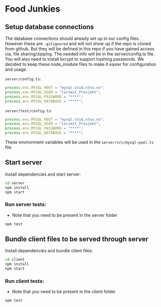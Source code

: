# Food Junkies

## Setup database connections

The database connections should already set up in our config files. However these are `.gitignored` and will not show up if the repo is cloned from github. But they will be defined in this repo if you have gained access via, file sharing/zipping. The needed info will be in the server/config.ts file. You will also need to install bcrypt to support hashing passwords. We decided to keep these node_module files to make it easier for configuration and usage.

`server/config.ts`:

```ts
process.env.MYSQL_HOST = "mysql.stud.ntnu.no";
process.env.MYSQL_USER = "larsmst_Prosjekt";
process.env.MYSQL_PASSWORD = "****";
process.env.MYSQL_DATABASE = "****";
```

`server/test/config.ts`:

```ts
process.env.MYSQL_HOST = "mysql.stud.ntnu.no";
process.env.MYSQL_USER = "larsmst_Prosjekt";
process.env.MYSQL_PASSWORD = "****";
process.env.MYSQL_DATABASE = "****";
```

These environment variables will be used in the `server/src/mysql-pool.ts` file.

## Start server

Install dependencies and start server:

```sh
cd server
npm install
npm start
```

### Run server tests:

- Note that you need to be present in the server folder

```sh
npm test
```

## Bundle client files to be served through server

Install dependencies and bundle client files:

```sh
cd client
npm install
npm start
```

### Run client tests:

- Note that you need to be present in the client folder

```sh
npm test
```
